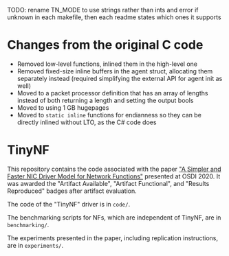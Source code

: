 TODO: rename TN_MODE to use strings rather than ints and error if unknown in each makefile, then each readme states which ones it supports

# Changes from the original C code

- Removed low-level functions, inlined them in the high-level one
- Removed fixed-size inline buffers in the agent struct, allocating them separately instead (required simplifying the external API for agent init as well)
- Moved to a packet processor definition that has an array of lengths instead of both returning a length and setting the output bools
- Moved to using 1 GB hugepages
- Moved to `static inline` functions for endianness so they can be directly inlined without LTO, as the C# code does


# TinyNF

This repository contains the code associated with the paper ["A Simpler and Faster NIC Driver Model for Network Functions"](https://www.usenix.org/conference/osdi20/presentation/pirelli) presented at OSDI 2020.
It was awarded the "Artifact Available", "Artifact Functional", and "Results Reproduced" badges after artifact evaluation.

The code of the "TinyNF" driver is in `code/`.

The benchmarking scripts for NFs, which are independent of TinyNF, are in `benchmarking/`.

The experiments presented in the paper, including replication instructions, are in `experiments/`.
